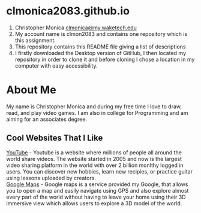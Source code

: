 # clmonica2083.github.io
1. Christopher Monica clmonica@my.waketech.edu
2. My account name is clmon2083 and contains one repository which is this assignment.
3. This repository contains this README file giving a list of descriptions
4. I  firstly downloaded the Desktop version of GitHub, I then located my repository in order to clone it and before cloning I chose a location in my computer with easy accessibility.

# About Me  
My name is Christopher Monica and during my free time I love to draw, read, and play video games.
I am also in college for Programming and am aiming for an associates degree.  
## Cool Websites That I Like  
 [YouTube](https://www.youtube.com) - Youtube is a website where millions of people all around the world share videos. The website started in 2005 and now is the largest video sharing platform in the world with over 2 billion monlthy logged in users. You can discover new hobbies, learn new recipies, or practice guitar using lessons uploaded by creators.   
 [Google Maps](https://www.google.com/maps) - Google maps is a service provided my Google, that allows you to open a map and easily navigate using GPS and also explore almost every part of the world without having to leave your home using their 3D immersive view which allows users to explore a 3D model of the world.  
